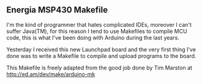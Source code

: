 Energia MSP430 Makefile
-----------------------

I'm the kind of programmer that hates complicated IDEs, moreover I can't suffer Java(TM), for this reason I tend to use Makefiles to compile MCU code, this is what I've been doing with Arduino during the last years.

Yesterday I received this new Launchpad board and the very first thing I've done was to write a Makefile to compile and upload programs to the board.

This Makefile is freely adapted from the good job done by Tim Marston at http://ed.am/dev/make/arduino-mk

